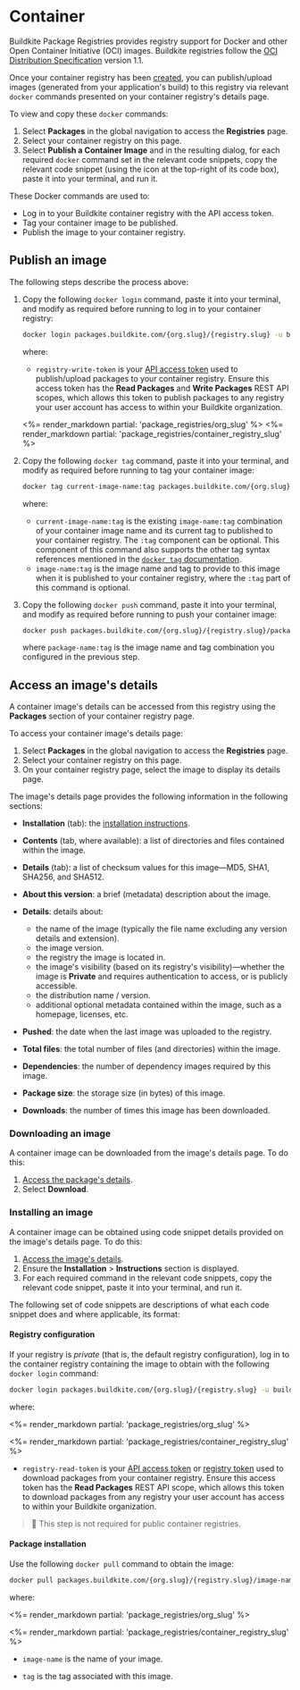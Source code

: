 # Container

Buildkite Package Registries provides registry support for Docker and other Open Container Initiative (OCI) images. Buildkite registries follow the [OCI Distribution Specification](https://github.com/opencontainers/distribution-spec) version 1.1.

Once your container registry has been [created](/docs/package-registries/manage-registries#create-a-source-registry), you can publish/upload images (generated from your application's build) to this registry via relevant `docker` commands presented on your container registry's details page.

To view and copy these `docker` commands:

1. Select **Packages** in the global navigation to access the **Registries** page.
1. Select your container registry on this page.
1. Select **Publish a Container Image** and in the resulting dialog, for each required `docker` command set in the relevant code snippets, copy the relevant code snippet (using the icon at the top-right of its code box), paste it into your terminal, and run it.

These Docker commands are used to:

- Log in to your Buildkite container registry with the API access token.
- Tag your container image to be published.
- Publish the image to your container registry.

## Publish an image

The following steps describe the process above:

1. Copy the following `docker login` command, paste it into your terminal, and modify as required before running to log in to your container registry:

    ```bash
    docker login packages.buildkite.com/{org.slug}/{registry.slug} -u buildkite -p registry-write-token
    ```

    where:
    * `registry-write-token` is your [API access token](https://buildkite.com/user/api-access-tokens) used to publish/upload packages to your container registry. Ensure this access token has the **Read Packages** and **Write Packages** REST API scopes, which allows this token to publish packages to any registry your user account has access to within your Buildkite organization.

    <%= render_markdown partial: 'package_registries/org_slug' %>
    <%= render_markdown partial: 'package_registries/container_registry_slug' %>

1. Copy the following `docker tag` command, paste it into your terminal, and modify as required before running to tag your container image:

    ```bash
    docker tag current-image-name:tag packages.buildkite.com/{org.slug}/{registry.slug}/package-name:tag
    ```

    where:
    * `current-image-name:tag` is the existing `image-name:tag` combination of your container image name and its current tag to published to your container registry. The `:tag` component can be optional. This component of this command also supports the other tag syntax references mentioned in the [`docker tag` documentation](https://docs.docker.com/reference/cli/docker/image/tag/).
    * `image-name:tag` is the image name and tag to provide to this image when it is published to your container registry, where the `:tag` part of this command is optional.

1. Copy the following `docker push` command, paste it into your terminal, and modify as required before running to push your container image:

    ```bash
    docker push packages.buildkite.com/{org.slug}/{registry.slug}/package-name:tag
    ```

    where `package-name:tag` is the image name and tag combination you configured in the previous step.

## Access an image's details

A container image's details can be accessed from this registry using the **Packages** section of your container registry page.

To access your container image's details page:

1. Select **Packages** in the global navigation to access the **Registries** page.
1. Select your container registry on this page.
1. On your container registry page, select the image to display its details page.

The image's details page provides the following information in the following sections:

- **Installation** (tab): the [installation instructions](#access-an-images-details-installing-an-image).
- **Contents** (tab, where available): a list of directories and files contained within the image.
- **Details** (tab): a list of checksum values for this image—MD5, SHA1, SHA256, and SHA512.
- **About this version**: a brief (metadata) description about the image.
- **Details**: details about:

    * the name of the image (typically the file name excluding any version details and extension).
    * the image version.
    * the registry the image is located in.
    * the image's visibility (based on its registry's visibility)—whether the image is **Private** and requires authentication to access, or is publicly accessible.
    * the distribution name / version.
    * additional optional metadata contained within the image, such as a homepage, licenses, etc.

- **Pushed**: the date when the last image was uploaded to the registry.
- **Total files**: the total number of files (and directories) within the image.
- **Dependencies**: the number of dependency images required by this image.
- **Package size**: the storage size (in bytes) of this image.
- **Downloads**: the number of times this image has been downloaded.

### Downloading an image

A container image can be downloaded from the image's details page. To do this:

1. [Access the package's details](#access-an-images-details).
1. Select **Download**.

### Installing an image

A container image can be obtained using code snippet details provided on the image's details page. To do this:

1. [Access the image's details](#access-an-images-details).
1. Ensure the **Installation** > **Instructions** section is displayed.
1. For each required command in the relevant code snippets, copy the relevant code snippet, paste it into your terminal, and run it.

The following set of code snippets are descriptions of what each code snippet does and where applicable, its format:

#### Registry configuration

If your registry is _private_ (that is, the default registry configuration), log in to the container registry containing the image to obtain with the following `docker login` command:

```bash
docker login packages.buildkite.com/{org.slug}/{registry.slug} -u buildkite -p registry-read-token
```

where:

<%= render_markdown partial: 'package_registries/org_slug' %>

<%= render_markdown partial: 'package_registries/container_registry_slug' %>

- `registry-read-token` is your [API access token](https://buildkite.com/user/api-access-tokens) or [registry token](/docs/package-registries/manage-registries#update-a-source-registry-configure-registry-tokens) used to download packages from your container registry. Ensure this access token has the **Read Packages** REST API scope, which allows this token to download packages from any registry your user account has access to within your Buildkite organization.

> 📘
> This step is not required for public container registries.

#### Package installation

Use the following `docker pull` command to obtain the image:

```bash
docker pull packages.buildkite.com/{org.slug}/{registry.slug}/image-name:tag
```

where:

<%= render_markdown partial: 'package_registries/org_slug' %>

<%= render_markdown partial: 'package_registries/container_registry_slug' %>

- `image-name` is the name of your image.

- `tag` is the tag associated with this image.
